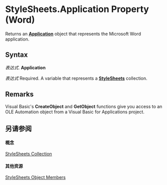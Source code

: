 
# StyleSheets.Application Property (Word)

Returns an  **[Application](d1cf6f8f-4e88-bf01-93b4-90a83f79cb44.md)** object that represents the Microsoft Word application.


## Syntax

 _表达式_. **Application**

 _表达式_ Required. A variable that represents a **[StyleSheets](4b3da354-38a6-5758-3080-82a940b668c9.md)** collection.


## Remarks

Visual Basic's  **CreateObject** and **GetObject** functions give you access to an OLE Automation object from a Visual Basic for Applications project.


## 另请参阅


#### 概念


[StyleSheets Collection](4b3da354-38a6-5758-3080-82a940b668c9.md)
#### 其他资源


[StyleSheets Object Members](http://msdn.microsoft.com/library/113d2c01-0ac9-6c2e-811d-12ffce8601a8%28Office.15%29.aspx)